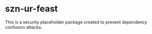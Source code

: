 # szn-ur-feast

This is a security placeholder package created to prevent dependency confusion attacks.
